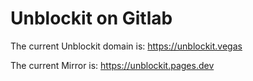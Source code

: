 # Unblockit on Gitlab

The current Unblockit domain is: https://unblockit.vegas

The current Mirror is: https://unblockit.pages.dev
